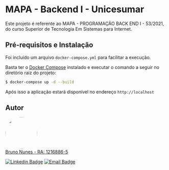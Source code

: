 # MAPA - Backend I - Unicesumar

Este projeto é referente ao MAPA - PROGRAMAÇÃO BACK END I - 53/2021, do curso Superior de Tecnologia Em Sistemas para Internet.



## Pré-requisitos e Instalação

Foi incluído um arquivo `docker-compose.yml` para facilitar a execução.

Basta ter o [Docker Compose](https://docs.docker.com/compose/install/) instalado e executar o comando a seguir no diretório raiz do projeto:

```bash
$ docker-compose up -d --build
```

Após isso a aplicação estará disponível no endereço `http://localhost` 


## Autor


<a href="https://nunesdev.com.br/">
 <img style="border-radius: 50%;" src="https://pt.gravatar.com/userimage/66149907/5a20627f3849bb3796461e8f032568fe.png" width="100px;" alt=""/>
 <br />
 Bruno Nunes - RA: 1216886-5</a>


[![Linkedin Badge](https://img.shields.io/badge/-Bruno%20Nunes-blue?style=flat-square&logo=Linkedin&logoColor=white&link=https://www.linkedin.com/in/bruno-nunes-035a5423/)](https://www.linkedin.com/in/bruno-nunes-035a5423/)
[![Email Badge](https://img.shields.io/badge/-bruno@nunesdev.com.br-c14438?style=flat-square&logo=Gmail&logoColor=white&link=mailto:bruno@nunesdev.com.br)](mailto:bruno@nunesdev.com.br)
